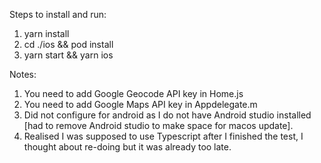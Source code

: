 Steps to install and run:
1. yarn  install
2. cd ./ios && pod install
3. yarn start && yarn ios

Notes:
1. You need to add Google Geocode API key in Home.js
2. You need to add Google Maps API key in Appdelegate.m
3. Did not configure for android as I do not have Android studio installed [had to remove Android studio to make space for macos update].
4. Realised I was supposed to use Typescript after I finished the test, I thought about re-doing but it was already too late. 